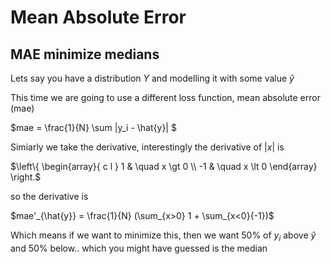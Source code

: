# Mean Absolute Error

## MAE minimize medians

Lets say you have a distribution $Y$ and modelling it with some value $\hat{y}$

This time we are going to use a different loss function, mean absolute error (mae) 

$mae = \frac{1}{N} \sum |y_i - \hat{y}| $

Simiarly we take the derivative, interestingly the derivative of $|x|$ is 

$\left\{ 
  \begin{array}{ c l }
    1 & \quad x \gt 0 \\
    -1  & \quad x \lt 0
  \end{array}
\right.$

so the derivative is 

$mae'_{\hat{y}} = \frac{1}{N} (\sum_{x>0} 1 + \sum_{x<0}{-1})$

Which means if we want to minimize this, then we want 50% of $y_i$ above $\hat{y}$ and 50% below.. which you might have guessed is the median 
